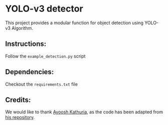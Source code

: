 # YOLO-v3 detector
This project provides a modular function for object detection using YOLO-v3 Algorithm.

## Instructions:
Follow the ```example_detection.py``` script

## Dependencies:
Checkout the ```requirements.txt``` file

## Credits:
We would like to thank [Ayoosh Kathuria](https://github.com/ayooshkathuria), as the code has been adapted from [his repository](https://github.com/ayooshkathuria/pytorch-yolo-v3). 